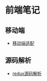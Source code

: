 # 前端笔记

## 移动端
- [移动端适配](https://github.com/xiangxingchen/blog/issues/2)

## 源码解析

- [redux源码解析](https://github.com/xiangxingchen/blog/issues/1)
